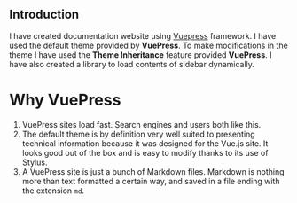 ## Introduction

I have created documentation website using [Vuepress](https://vuepress.vuejs.org/) framework. I have used the default theme provided by **VuePress**. To make modifications in the theme I have used the **Theme Inheritance** feature provided **VuePress**. I have also created a library to load contents of sidebar dynamically.

# Why VuePress

1. VuePress sites load fast. Search engines and users both like this.
2. The default theme is by definition very well suited to presenting technical information because it was designed for the Vue.js site. It looks good out of the box and is easy to modify thanks to its use of Stylus.
3. A VuePress site is just a bunch of Markdown files. Markdown is nothing more than text formatted a certain way, and saved in a file ending with the extension `md`.